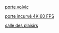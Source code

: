 [porte volvic](https://github.com/jackalstv/labyrteam/blob/main/index.md)

[porte incurvé 4K 60 FPS](https://github.com/jackalstv/labyrteam/blob/main/l'appartement_des_enfer_d_outre_mer.md)

[salle des plaisirs](https://github.com/jackalstv/labyrteam/blob/main/Chambre.md)